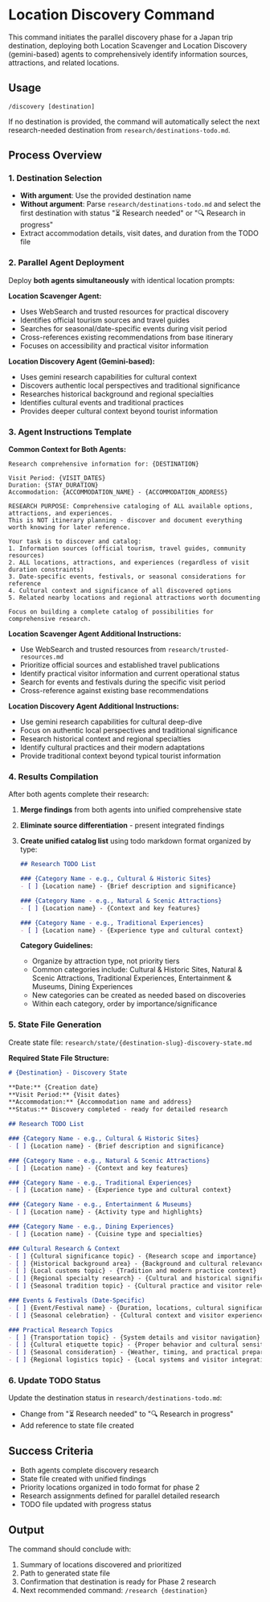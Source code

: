 # Location Discovery Command

This command initiates the parallel discovery phase for a Japan trip destination, deploying both Location Scavenger and Location Discovery (gemini-based) agents to comprehensively identify information sources, attractions, and related locations.

## Usage
```
/discovery [destination]
```

If no destination is provided, the command will automatically select the next research-needed destination from `research/destinations-todo.md`.

## Process Overview

### 1. Destination Selection
- **With argument**: Use the provided destination name
- **Without argument**: Parse `research/destinations-todo.md` and select the first destination with status "⏳ Research needed" or "🔍 Research in progress"
- Extract accommodation details, visit dates, and duration from the TODO file

### 2. Parallel Agent Deployment
Deploy **both agents simultaneously** with identical location prompts:

**Location Scavenger Agent:**
- Uses WebSearch and trusted resources for practical discovery
- Identifies official tourism sources and travel guides
- Searches for seasonal/date-specific events during visit period
- Cross-references existing recommendations from base itinerary
- Focuses on accessibility and practical visitor information

**Location Discovery Agent (Gemini-based):**
- Uses gemini research capabilities for cultural context
- Discovers authentic local perspectives and traditional significance
- Researches historical background and regional specialties
- Identifies cultural events and traditional practices
- Provides deeper cultural context beyond tourist information

### 3. Agent Instructions Template

**Common Context for Both Agents:**
```
Research comprehensive information for: {DESTINATION}

Visit Period: {VISIT_DATES}
Duration: {STAY_DURATION}
Accommodation: {ACCOMMODATION_NAME} - {ACCOMMODATION_ADDRESS}

RESEARCH PURPOSE: Comprehensive cataloging of ALL available options, attractions, and experiences.
This is NOT itinerary planning - discover and document everything worth knowing for later reference.

Your task is to discover and catalog:
1. Information sources (official tourism, travel guides, community resources)
2. ALL locations, attractions, and experiences (regardless of visit duration constraints)
3. Date-specific events, festivals, or seasonal considerations for reference
4. Cultural context and significance of all discovered options
5. Related nearby locations and regional attractions worth documenting

Focus on building a complete catalog of possibilities for comprehensive research.
```

**Location Scavenger Agent Additional Instructions:**
- Use WebSearch and trusted resources from `research/trusted-resources.md`
- Prioritize official sources and established travel publications
- Identify practical visitor information and current operational status
- Search for events and festivals during the specific visit period
- Cross-reference against existing base recommendations

**Location Discovery Agent Additional Instructions:**
- Use gemini research capabilities for cultural deep-dive
- Focus on authentic local perspectives and traditional significance
- Research historical context and regional specialties
- Identify cultural practices and their modern adaptations
- Provide traditional context beyond typical tourist information

### 4. Results Compilation
After both agents complete their research:

1. **Merge findings** from both agents into unified comprehensive state
2. **Eliminate source differentiation** - present integrated findings
3. **Create unified catalog list** using todo markdown format organized by type:
   ```markdown
   ## Research TODO List

   ### {Category Name - e.g., Cultural & Historic Sites}
   - [ ] {Location name} - {Brief description and significance}

   ### {Category Name - e.g., Natural & Scenic Attractions}
   - [ ] {Location name} - {Context and key features}

   ### {Category Name - e.g., Traditional Experiences}
   - [ ] {Location name} - {Experience type and cultural context}
   ```

   **Category Guidelines:**
   - Organize by attraction type, not priority tiers
   - Common categories include: Cultural & Historic Sites, Natural & Scenic Attractions, Traditional Experiences, Entertainment & Museums, Dining Experiences
   - New categories can be created as needed based on discoveries
   - Within each category, order by importance/significance

### 5. State File Generation
Create state file: `research/state/{destination-slug}-discovery-state.md`

**Required State File Structure:**
```markdown
# {Destination} - Discovery State

**Date:** {Creation date}
**Visit Period:** {Visit dates}
**Accommodation:** {Accommodation name and address}
**Status:** Discovery completed - ready for detailed research

## Research TODO List

### {Category Name - e.g., Cultural & Historic Sites}
- [ ] {Location name} - {Brief description and significance}

### {Category Name - e.g., Natural & Scenic Attractions}
- [ ] {Location name} - {Context and key features}

### {Category Name - e.g., Traditional Experiences}
- [ ] {Location name} - {Experience type and cultural context}

### {Category Name - e.g., Entertainment & Museums}
- [ ] {Location name} - {Activity type and highlights}

### {Category Name - e.g., Dining Experiences}
- [ ] {Location name} - {Cuisine type and specialties}

### Cultural Research & Context
- [ ] {Cultural significance topic} - {Research scope and importance}
- [ ] {Historical background area} - {Background and cultural relevance}
- [ ] {Local customs topic} - {Tradition and modern practice context}
- [ ] {Regional specialty research} - {Cultural and historical significance}
- [ ] {Seasonal tradition topic} - {Cultural practice and visitor relevance}

### Events & Festivals (Date-Specific)
- [ ] {Event/Festival name} - {Duration, locations, cultural significance}
- [ ] {Seasonal celebration} - {Cultural context and visitor experience}

### Practical Research Topics
- [ ] {Transportation topic} - {System details and visitor navigation}
- [ ] {Cultural etiquette topic} - {Proper behavior and cultural sensitivity}
- [ ] {Seasonal consideration} - {Weather, timing, and practical preparation}
- [ ] {Regional logistics topic} - {Local systems and visitor integration}
```

### 6. Update TODO Status
Update the destination status in `research/destinations-todo.md`:
- Change from "⏳ Research needed" to "🔍 Research in progress"
- Add reference to state file created

## Success Criteria
- Both agents complete discovery research
- State file created with unified findings
- Priority locations organized in todo format for phase 2
- Research assignments defined for parallel detailed research
- TODO file updated with progress status

## Output
The command should conclude with:
1. Summary of locations discovered and prioritized
2. Path to generated state file
3. Confirmation that destination is ready for Phase 2 research
4. Next recommended command: `/research {destination}`